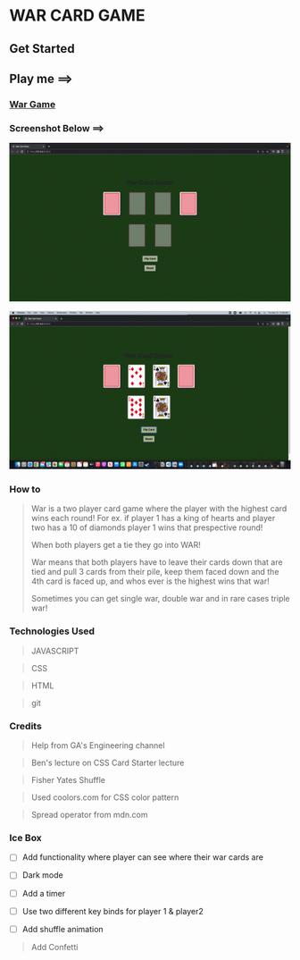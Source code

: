 # WAR CARD GAME 



## Get Started 
## Play me ==>


### [War Game](https://war-card-game-1.netlify.app)

### Screenshot Below ==>

![screenshot](https://github.com/J3NNog1/war-card-game/blob/main/assests/Screen%20Shot%202022-09-15%20at%2010.48.11%20AM%20(2).png)

![screenshot2](https://github.com/J3NNog1/war-card-game/blob/main/assests/Screen%20Shot%202022-09-15%20at%2011.09.19%20AM%20(2).png)

### How to

> War is a two player card game where the player with the highest card wins each round! For ex. if player 1 has a king of hearts and player two has a 10 of diamonds player 1 wins that prespective round! 
> 
> When both players get a tie they go into WAR!
> 
> War means that both players have to leave their cards down that are tied and pull 3 cards from their pile, keep them faced down and the 4th card is faced up, and whos ever is the highest wins that war!
> 
> Sometimes you can get single war, double war and in rare cases triple war!

### Technologies Used
 
 >JAVASCRIPT 

 >CSS

> HTML

> git

### Credits

> Help from GA's Engineering channel

> Ben's lecture on CSS Card Starter lecture

> Fisher Yates Shuffle

> Used coolors.com for CSS color pattern

>Spread operator from mdn.com

### Ice Box 

-[ ] Add functionality where player can see where their war cards are 

-[ ] Dark mode

-[ ] Add a timer

-[ ] Use two different key binds for player 1 & player2

-[ ] Add shuffle animation

> Add Confetti 



